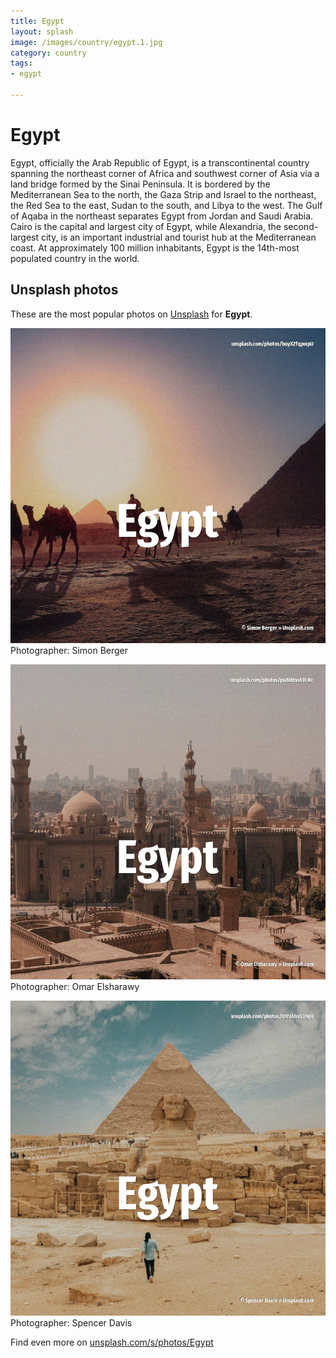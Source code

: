 ```yaml
---
title: Egypt
layout: splash
image: /images/country/egypt.1.jpg
category: country
tags:
- egypt

---
```

# Egypt

Egypt, officially the Arab Republic of Egypt, is a transcontinental country spanning the northeast 
corner of Africa and southwest corner of Asia via a land bridge formed by the Sinai Peninsula.
It is bordered by the Mediterranean Sea to the north, the Gaza Strip  and Israel to the northeast, 
the Red Sea to the east, Sudan to the south, and Libya to the west.
The Gulf of Aqaba in the northeast separates Egypt from Jordan and Saudi Arabia.
Cairo is the capital and largest city of Egypt, while Alexandria, the second-largest city, is an 
important industrial and tourist hub at the Mediterranean coast.
At approximately 100 million inhabitants, Egypt is the 14th-most populated country in the world.

 
## Unsplash photos
These are the most popular photos on [Unsplash](https://unsplash.com) for **Egypt**.
 
![Egypt](/images/country/egypt.1.jpg)
Photographer:  Simon Berger
 
![Egypt](/images/country/egypt.2.jpg)
Photographer:  Omar Elsharawy
 
![Egypt](/images/country/egypt.3.jpg)
Photographer:  Spencer Davis
 
Find even more on [unsplash.com/s/photos/Egypt](https://unsplash.com/s/photos/Egypt)
 
